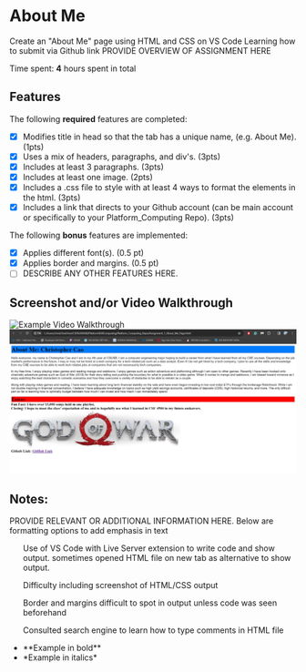 # About Me

Create an "About Me" page using HTML and CSS on VS Code
Learning how to submit via Github link
PROVIDE OVERVIEW OF ASSIGNMENT HERE

Time spent: **4** hours spent in total

## Features

The following **required** features are completed:

- [X] Modifies title in head so that the tab has a unique name, (e.g. About Me). (1pts)
- [X] Uses a mix of headers, paragraphs, and div's. (3pts)
- [X] Includes at least 3 paragraphs. (3pts)
- [X] Includes at least one image. (2pts)
- [X] Includes a .css file to style with at least 4 ways to format the elements in the html. (3pts)
- [X] Includes a link that directs to your Github account (can be main account or specifically to your Platform_Computing Repo). (3pts)

The following **bonus** features are implemented:

- [X] Applies different font(s). (0.5 pt)
- [X] Applies border and margins. (0.5 pt)
- [ ] DESCRIBE ANY OTHER FEATURES HERE.

## Screenshot and/or Video Walkthrough

<img src="https://imgur.com/gallery/4rAXx5x" title='Example Video Walkthrough' width='' alt='Example Video Walkthrough' />
<img src="CSE_4500_Screenshot_1.png" title='About_Me_Screenshot' width='' alt='About_Me_Screenshot' />

## Notes:
PROVIDE RELEVANT OR ADDITIONAL INFORMATION HERE. Below are formatting options to add emphasis in text
<ul>
  <p>Use of VS Code with Live Server extension to write code and show output.
     sometimes opened HTML file on new tab as alternative to show output.<p>
  <p>Difficulty including screenshot of HTML/CSS output<p>
  <p>Border and margins difficult to spot in output unless code was seen beforehand<p>
  <p>Consulted search engine to learn how to type comments in HTML file<p>
  <li>**Example in bold**</li>
  <li>*Example in italics*</li>
</ul>
